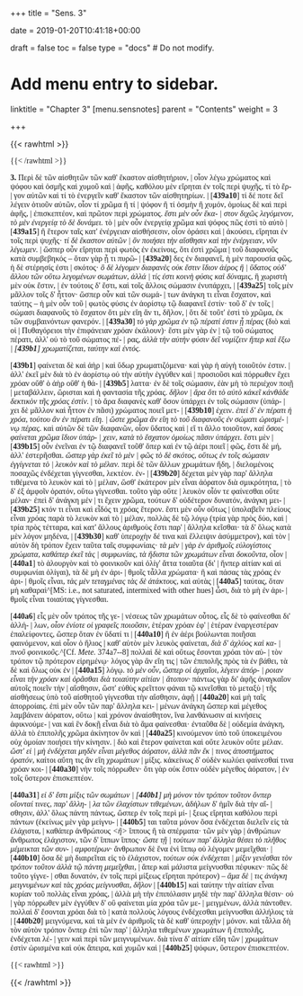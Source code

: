 +++
title = "Sens. 3"

date = 2019-01-20T10:41:18+00:00

draft = false
toc = false
type = "docs"  # Do not modify.

# Add menu entry to sidebar.
linktitle = "Chapter 3"
[menu.sensnotes]
  parent = "Contents"
  weight = 3

+++

{{< rawhtml >}}
  <div style="font-family: GFS-Neohellenic,Open-Sans;">
{{< /rawhtml >}}

**3.** Περὶ δὲ τῶν αἰσθητῶν τῶν καθ' ἕκαστον αἰσθητήριον, |
οἷον λέγω χρώματος καὶ ψόφου καὶ ὀσμῆς καὶ χυμοῦ καὶ |
ἁφῆς, καθόλου μὲν εἴρηται ἐν τοῖς περὶ ψυχῆς, τί τὸ ἔρ- |
γον αὐτῶν καὶ τί τὸ ἐνεργεῖν καθ' ἕκαστον τῶν αἰσθητηρίων. |
[**439a10**] τί δέ ποτε δεῖ λέγειν ὁτιοῦν αὐτῶν, οἷον τί χρῶμα ἢ τί |
ψόφον ἢ τί ὀσμὴν ἢ χυμόν, ὁμοίως δὲ καὶ περὶ ἁφῆς, |
ἐπισκεπτέον, καὶ πρῶτον περὶ χρώματος. <dfn data-info="ἔστι μὲν οὖν ἕκαστον διχῶς λεγόμενον, τὸ μὲν ἐνεργείᾳ τὸ δὲ δυνάμει α Alex(L) (41.24-25) : ἔστι μὲν οὖν ἕκαστον διχῶς λεγόμενον, τὸ μὲν ἐνεργεία τὸ δὲ δυνάμις β(Be P)">ἔστι μὲν οὖν ἕκα- |
στον διχῶς λεγόμενον, τὸ μὲν ἐνεργείᾳ τὸ δὲ δυνάμει.</dfn> τὸ |
μὲν οὖν ἐνεργείᾳ χρῶμα καὶ ψόφος πῶς ἐστὶ τὸ αὐτὸ |
[**439a15**] ἢ ἕτερον ταῖς κατ' ἐνέργειαν αἰσθήσεσιν, οἷον ὁράσει καὶ |
ἀκούσει, εἴρηται ἐν τοῖς περὶ ψυχῆς· <dfn data-info="τί δὲ ἕκαστον αὐτῶν ὂν ποιήσει τὴν αἴσθησιν καὶ τὴν ἐνέργειαν, νῦν λέγωμεν α Alex(C) (42.17) : τί δὲ ἕκαστον αὐτῶν ὂν ποιεῖ τὴν αἴσθησιν καὶ τὴν ἐνέργειαν, νῦν λέγωμεν β(Be P)">τί δὲ ἕκαστον αὐτῶν |
ὂν ποιήσει τὴν αἴσθησιν καὶ τὴν ἐνέργειαν, νῦν λέγωμεν.</dfn> |
ὥσπερ οὖν εἴρηται περὶ φωτὸς ἐν ἐκείνοις, ὅτι ἐστὶ χρῶμα |
τοῦ διαφανοῦς κατὰ συμβεβηκός – ὅταν γὰρ ᾖ τι πυρῶ- |
[**439a20**] δες ἐν διαφανεῖ, ἡ μὲν παρουσία φῶς, ἡ δὲ στέρησίς ἐστι |
σκότος· <dfn data-info="ὃ δὲ λέγομεν διαφανὲς οὐκ ἔστιν ἴδιον ὕδατος ἢ ἀέρος τῶν οὕτω λεγομένων σωμάτων, ἀλλά τίς κοινὴ φύσις καὶ δύναμις β(Be P) : ὃ δὲ λέγομεν διαφανὲς οὐκ ἔστιν ἴδιον ἀέρος ἢ ὕδατος τῶν οὕτω λεγομένων σωμάτων, ἀλλά τίς ἐστι κοινὴ φύσις καὶ δύναμις α">ὃ δὲ λέγομεν διαφανὲς οὐκ ἔστιν ἴδιον ἀέρος ἢ |
ὕδατος οὐδ' ἄλλου τῶν οὕτω λεγομένων σωμάτων, ἀλλά |
τίς ἐστι κοινὴ φύσις καὶ δύναμις,</dfn> ἣ χωριστὴ μὲν οὐκ ἔστιν, |
ἐν τούτοις δ' ἔστι, καὶ τοῖς ἄλλοις σώμασιν ἐνυπάρχει, |
[**439a25**] τοῖς μὲν μᾶλλον τοῖς δ' ἧττον· ὥσπερ οὖν καὶ τῶν σωμά- |
των ἀνάγκη τι εἶναι ἔσχατον, καὶ ταύτης – ἡ μὲν οὖν τοῦ |
φωτὸς φύσις ἐν ἀορίστῳ τῷ διαφανεῖ ἐστίν· τοῦ δ' ἐν τοῖς |
σώμασι διαφανοῦς τὸ ἔσχατον ὅτι μὲν εἴη ἄν τι, δῆλον, |
ὅτι δὲ τοῦτ' ἐστὶ τὸ χρῶμα, ἐκ τῶν συμβαινόντων φανερόν. |
[**439a30**] <dfn data-info="τὸ γὰρ χρῶμα ἐν τῷ πέρατί ἐστιν ᾗ πέρας β(Be P Γ2) : τὸ γὰρ χρῶμα ἢ ἐν τῷ πέρατί ἐστιν ἢ πέρας α Alex(P) (49.9-11)">τὸ γὰρ χρῶμα ἐν τῷ πέρατί ἐστιν ᾗ πέρας</dfn> (διὸ καὶ οἱ |
Πυθαγόρειοι τὴν ἐπιφάνειαν χρόαν ἐκάλουν)· ἔστι μὲν γὰρ ἐν |
τῷ τοῦ σώματος πέρατι, ἀλλ' οὐ τὸ τοῦ σώματος πέ- |
ρας, <dfn data-info="ἀλλὰ τὴν αὐτὴν φύσιν δεῖ νομίζειν ἥπερ καὶ ἔξω χρωματίζεται, ταύτην καὶ ἐντός α : ἀλλὰ τὴν αὐτὴν φύσιν δεῖ νομίζειν εἴπερ καὶ ἔξω χρωματίζεται, ταύτην καὶ ἐντός β(Be P)">ἀλλὰ τὴν αὐτὴν φύσιν δεῖ νομίζειν ἥπερ καὶ ἔξω |
[**439b1**] χρωματίζεται, ταύτην καὶ ἐντός.</dfn>

[**439b1**]                    φαίνεται δὲ καὶ ἀὴρ |
καὶ ὕδωρ χρωματιζόμενα· καὶ γὰρ ἡ αὐγὴ τοιοῦτόν ἐστιν. |
ἀλλ' ἐκεῖ μὲν διὰ τὸ ἐν ἀορίστῳ οὐ τὴν αὐτὴν ἐγγύθεν καὶ |
προσιοῦσι καὶ πόρρωθεν ἔχει χρόαν οὔθ' ὁ ἀὴρ οὔθ' ἡ θά- |
[**439b5**] λαττα· ἐν δὲ τοῖς σώμασιν, ἐὰν μὴ τὸ περιέχον ποιῇ |
μεταβάλλειν, ὥρισται καὶ ἡ φαντασία τῆς χρόας. <dfn data-info="δῆλον ἄρα ὅτι τὸ αὐτὸ κἀκεῖ καὶ ἐνταῦθα δεκτικὸν τῆς χρόας ἐστίν β(Be (ἐταύθα) P) : δῆλον ἄρα ὅτι τὸ αὐτὸ κἀκεῖ κἀνθάδε δεκτικὸν τῆς χρόας ἐστίν α : δῆλον ἄρα ὅτι τὸ αὐτὸ κἀκεῖ δεκτικὸν καὶ ἐνθάδε τῆς χρόας ἐστίν N Ca">δῆλον |
ἄρα ὅτι τὸ αὐτὸ κἀκεῖ κἀνθάδε δεκτικὸν τῆς χρόας ἐστίν.</dfn> |
τὸ ἄρα διαφανὲς καθ' ὅσον ὑπάρχει ἐν τοῖς σώμασιν (ὑπάρ- |
χει δὲ μᾶλλον καὶ ἧττον ἐν πᾶσι) χρώματος ποιεῖ μετ- |
[**439b10**] έχειν. <dfn data-info="ἐπεὶ δ’ ἐν πέρατι ἡ χρόα, τούτου ἂν ἐν πέρατι εἴη, ὥστε χρῶμα ἂν εἴη τὸ τοῦ διαφανοῦς ἐν σώματι ὡρισμένῳ πέρας α : ἐπεὶ δ’ ἐν πέρατι ἡ χρόα, τούτου ἂν πέρας τι εἴη, ὥστε χρῶμα ἂν εἴη τὸ τοῦ διαφανοῦς ἐν σώματι ὡρισμένῳ πέρας β(Be P Γ2)">ἐπεὶ δ' ἐν πέρατι ἡ χρόα, τούτου ἂν ἐν πέρατι εἴη. |
ὥστε χρῶμα ἂν εἴη τὸ τοῦ διαφανοῦς ἐν σώματι ὡρισμέ- |
νῳ πέρας.</dfn> καὶ αὐτῶν δὲ τῶν διαφανῶν, οἷον ὕδατος καὶ |
εἴ τι ἄλλο τοιοῦτον, <dfn data-info="ὅσων β(Be) ε π Α : καὶ ὅσοις E Cc λ μ | τι χρῶμα β(Be P Γ2) : χρῶμα α">καὶ ὅσοις φαίνεται χρῶμα ἴδιον ὑπάρ- |
χειν, κατὰ τὸ ἔσχατον ὁμοίως πᾶσιν ὑπάρχει.</dfn> ἔστι μὲν |
[**439b15**] οὖν ἐνεῖναι ἐν τῷ διαφανεῖ τοῦθ' ὅπερ καὶ ἐν τῷ ἀέρι ποιεῖ |
φῶς, ἔστι δὲ μή, ἀλλ' ἐστερῆσθαι. <dfn data-info="ὥσπερ γὰρ ἐκεῖ τὸ μὲν φῶς τὸ δὲ σκότος, οὕτως ἐν τοῖς σώμασιν ἐγγίγνεται τὸ λευκὸν καὶ τὸ μέλαν β(Be P) : ὥσπερ οὖν ἐκεῖ τὸ μὲν φῶς τὸ δὲ σκότος, οὕτως ἐν τοῖς σώμασιν ἐγγίγνεται τὸ λευκὸν καὶ τὸ μέλαν α">ὥσπερ γὰρ ἐκεῖ τὸ μὲν |
φῶς τὸ δὲ σκότος, οὕτως ἐν τοῖς σώμασιν ἐγγίγνεται τὸ |
λευκὸν καὶ τὸ μέλαν.</dfn> περὶ δὲ τῶν ἄλλων χρωμάτων ἤδη, |
διελομένοις ποσαχῶς ἐνδέχεται γίγνεσθαι, λεκτέον. ἐν- |
[**439b20**] δέχεται μὲν γὰρ παρ' ἄλληλα τιθέμενα τὸ λευκὸν καὶ τὸ |
μέλαν, ὥσθ' ἑκάτερον μὲν εἶναι ἀόρατον διὰ σμικρότητα, |
τὸ δ' ἐξ ἀμφοῖν ὁρατόν, οὕτω γίγνεσθαι. τοῦτο γὰρ οὔτε |
λευκὸν οἷόν τε φαίνεσθαι οὔτε μέλαν· ἐπεὶ δ' ἀνάγκη μέν |
τι ἔχειν χρῶμα, τούτων δ' οὐδέτερον δυνατόν, ἀνάγκη μει- |
[**439b25**] κτόν τι εἶναι καὶ εἶδός τι χρόας ἕτερον. ἔστι μὲν οὖν οὕτως |
ὑπολαβεῖν πλείους εἶναι χρόας παρὰ τὸ λευκὸν καὶ τὸ |
μέλαν, πολλὰς δὲ τῷ λόγῳ (τρία γὰρ πρὸς δύο, καὶ |
τρία πρὸς τέτταρα, καὶ κατ' ἄλλους ἀριθμοὺς ἔστι παρ' |
ἄλληλα κεῖσθαι· τὰ δ' ὅλως κατὰ μὲν λόγον μηδένα, |
[**439b30**] καθ' ὑπεροχὴν δέ τινα καὶ ἔλλειψιν ἀσύμμετρον), καὶ τὸν |
αὐτὸν δὴ τρόπον ἔχειν ταῦτα ταῖς συμφωνίαις· <dfn data-info="τὰ μὲν γὰρ ἐν ἀριθμοῖς εὐλογίστοις χρώματα, καθάπερ ἐκεῖ τὰς συμφωνίας, ταῦτα δ’ ἥδιστα
τῶν χρωμάτων εἶναι δοκοῦντα β(Be P Γ2) : τὰ μὲν γὰρ ἐν ἀριθμοῖς εὐλογίστοις χρώματα, καθάπερ ἐκεῖ τὰς συμφωνίας, τὰ ἥδιστα τῶν χρωμάτων εἶναι δοκοῦντα γ : τὰ μὲν γὰρ ἐν ἀριθμοῖς εὐλογίστοις χρώματα, καθάπερ ἐκεῖ τὰς συμφωνίας, ἥδιστα τῶν χρωμάτων εἶναι δοκοῦντα E Cc">τὰ μὲν |
γὰρ ἐν ἀριθμοῖς εὐλογίστοις χρώματα, καθάπερ ἐκεῖ τὰς |
συμφωνίας, τὰ ἥδιστα τῶν χρωμάτων εἶναι δοκοῦντα,</dfn> οἷον |
[**440a1**] τὸ ἁλουργὸν καὶ τὸ φοινικοῦν καὶ ὀλίγ' ἄττα τοιαῦτα (δι' |
ἥνπερ αἰτίαν καὶ αἱ συμφωνίαι ὀλίγαι), τὰ δὲ μὴ ἐν ἀρι- |
θμοῖς τἆλλα χρώματα· ἢ καὶ πάσας τὰς χρόας ἐν ἀρι- |
θμοῖς εἶναι, <dfn data-info="τὰς μὲν τεταγμένας, τὰς δὲ ἀτάκτους α : τὰς τεταγμένας, τὰς δὲ ἀτάκτους β(Be P)">τὰς μὲν τεταγμένας τὰς δὲ ἀτάκτους,</dfn> καὶ αὐτὰς |
[**440a5**] ταύτας, ὅταν μὴ καθαραὶ^[MS: i.e., not saturated, intermixed with other hues] ὦσι, διὰ τὸ μὴ ἐν ἀρι- |
θμοῖς εἶναι τοιαύτας γίγνεσθαι.

[**440a6**]                 εἷς μὲν οὖν τρόπος τῆς γε- |
νέσεως τῶν χρωμάτων οὗτος, εἷς δὲ τὸ φαίνεσθαι δι' ἀλλή- |
λων, <dfn data-info="οἷον ἐνίοτε οἱ γραφεῖς ποιοῦσιν α : οἷον ἐνίοτε ποιοῦσιν οἱ γραφεῖς β(Be P)">οἷον ἐνίοτε οἱ γραφεῖς ποιοῦσιν,</dfn> ἑτέραν χρόαν ἐφ' |
ἑτέραν ἐναργεστέραν ἐπαλείφοντες, ὥσπερ ὅταν ἐν ὕδατί τι |
[**440a10**] ἢ ἐν ἀέρι βούλωνται ποιῆσαι φαινόμενον, καὶ οἷον ὁ ἥλιος |
καθ' αὑτὸν μὲν λευκὸς φαίνεται, <dfn data-info="διὰ δ’ ἀχλύος καὶ καπνοῦ φοινικοῦς α : διὰ δ’ ἀχλύος καπνοῦ φοινικοῦς β(Be P)">διὰ δ' ἀχλύος καὶ κα- |
πνοῦ φοινικοῦς.</dfn>^[Cf. _Mete._ 374a7--8] πολλαὶ δὲ καὶ οὕτως ἔσονται χρόαι τὸν αὐ- |
τὸν τρόπον τῷ πρότερον εἰρημένῳ· λόγος γὰρ ἂν εἴη τις |
τῶν ἐπιπολῆς πρὸς τὰ ἐν βάθει, τὰ δὲ καὶ ὅλως οὐκ ἐν |
[**440a15**] λόγῳ. <dfn data-info="διὸ ἕτερον φανεῖται καὶ οὔτε λευκὸν οὔτε μέλαν β(Be P) : διὸ ἕτερον φαίνεται καὶ οὔτε λευκὸν
οὔτε μέλαν α">τὸ μὲν οὖν, ὥσπερ οἱ ἀρχαῖοι, λέγειν ἀπόρ- |
ροιαν εἶναι τὴν χρόαν καὶ ὁρᾶσθαι διὰ τοιαύτην αἰτίαν |
ἄτοπον·</dfn> πάντως γὰρ δι' ἁφῆς ἀναγκαῖον αὐτοῖς ποιεῖν τὴν |
αἴσθησιν, ὥστ' εὐθὺς κρεῖττον φάναι τῷ κινεῖσθαι τὸ μεταξὺ |
τῆς αἰσθήσεως ὑπὸ τοῦ αἰσθητοῦ γίγνεσθαι τὴν αἴσθησιν, ἁφῇ |
[**440a20**] καὶ μὴ ταῖς ἀπορροίαις. ἐπὶ μὲν οὖν τῶν παρ' ἄλληλα κει- |
μένων ἀνάγκη ὥσπερ καὶ μέγεθος λαμβάνειν ἀόρατον, οὕτω |
καὶ χρόνον ἀναίσθητον, ἵνα λανθάνωσιν αἱ κινήσεις ἀφικνούμε- |
ναι καὶ ἓν δοκῇ εἶναι διὰ τὸ ἅμα φαίνεσθαι· ἐνταῦθα δὲ |
οὐδεμία ἀνάγκη, ἀλλὰ τὸ ἐπιπολῆς χρῶμα ἀκίνητον ὂν καὶ |
[**440a25**] κινούμενον ὑπὸ τοῦ ὑποκειμένου οὐχ ὁμοίαν ποιήσει τὴν κίνησιν. |
διὸ καὶ ἕτερον φαίνεται καὶ οὔτε λευκὸν οὔτε μέλαν. <dfn data-info="ὥστ’ εἰ μὴ ἐνδέχεται μηδὲν εἶναι μέγεθος ἀόρατον, ἀλλὰ πᾶν ἔκ τινος ἀποστήματος ὁρατόν α Alex(P) (61.2) : ὥστ’ εἰ μὴ ἐνδέχεται μηδὲν εἶναι μέγεθος ἀόρατον, ἀλλ’ ἅπαν ἔκ τινος ἀποστήματος β(Be P)">ὥστ' εἰ |
μὴ ἐνδέχεται μηδὲν εἶναι μέγεθος ἀόρατον, ἀλλὰ πᾶν ἔκ |
τινος ἀποστήματος ὁρατόν,</dfn> καίτοι αὕτη τις ἂν εἴη χρωμάτων |
μίξις. κἀκείνως δ' οὐδὲν κωλύει φαίνεσθαί τινα χρόαν κοι- |
[**440a30**] νὴν τοῖς πόρρωθεν· ὅτι γὰρ οὐκ ἔστιν οὐδὲν μέγεθος ἀόρατον, |
ἐν τοῖς ὕστερον ἐπισκεπτέον.

[**440a31**]                <dfn data-info="εἰ δ’ ἔστι μίξις τῶν σωμάτων μὴ μόνον τὸν τρόπον τοῦτον ὅνπερ οἴονταί τινες μόνον, παρ’ ἄλληλα τῶν ἐλαχίστων τιθεμένων β(Be P Γ2) : εἰ δ’ ἔστι μίξις τῶν σωμάτων μὴ μόνον τὸν τρόπον τοῦτον ὅνπερ οἴονταί τινες, παρ’ ἄλληλα τῶν ἐλαχίστων τιθεμένων α Alex l (63.13-15)">εἰ δ' ἔστι μίξις τῶν σωμάτων |
[**440b1**] μὴ μόνον τὸν τρόπον τοῦτον ὅνπερ οἴονταί τινες, παρ' ἄλλη- |
λα τῶν ἐλαχίστων τιθεμένων,</dfn> ἀδήλων δ' ἡμῖν διὰ τὴν αἴ- |
σθησιν, ἀλλ' ὅλως πάντη πάντως, ὥσπερ ἐν τοῖς περὶ μί- |
ξεως εἴρηται καθόλου περὶ πάντων (ἐκείνως μὲν γὰρ μείγνυ- |
[**440b5**] ται ταῦτα μόνον ὅσα ἐνδέχεται διελεῖν εἰς τὰ ἐλάχιστα, |
καθάπερ ἀνθρώπους <dfn data-info="addidit Ross"><ἢ></dfn> ἵππους ἢ τὰ σπέρματα· τῶν μὲν γὰρ |
ἀνθρώπων ἄνθρωπος ἐλάχιστον, τῶν δ' ἵππων ἵππος· <dfn data-info="ὥστε τῇ τούτων παρ’ ἄλληλα θέσει τὸ πλῆθος μέμεικται τὸ τῶν συναμφοτέρων β(Be P) : ὥστε τῇ τούτων παρ’ ἄλληλα θέσει τὸ πλῆθος μέμεικται τῶν συναμφοτέρων α">ὥστε τῇ |
τούτων παρ' ἄλληλα θέσει τὸ πλῆθος μέμεικται τῶν συν- |
αμφοτέρων·</dfn> ἄνθρωπον δὲ ἕνα ἑνὶ ἵππῳ οὐ λέγομεν μεμεῖχθαι· |
[**440b10**] ὅσα δὲ μὴ διαιρεῖται εἰς τὸ ἐλάχιστον, <dfn data-info="ούτων δὲ οὐκ ἐνδέχεται μίξιν γενέσθαι τὸν τρόπον τοῦτον β(Be P) : τούτων οὐκ ἐνδέχεται μίξιν γενέσθαι τὸν τρόπον τοῦτον α">τούτων οὐκ ἐνδέχεται |
μίξιν γενέσθαι τὸν τρόπον τοῦτον</dfn> <dfn data-info="ἀλλὰ τῷ πᾶν παντὶ μεμεῖχθαι U : ἀλλὰ τῷ πάντῃ μεμεῖχθαι λ μ edd. : ἀλλὰ τῷ παντὶ μεμεῖχθαι Ε : ἀλλὰ τῷ πάμπαν μεμεῖχθαι β(Be P) : ἀλλὰ τῷ πάμπαν τι μεμεῖχθαι S W C a (p.c.) Z a : ἀλλὰ τῷ πᾶν παντὶ μεμεῖχθαι π : set per commisceri ex toto Guil.">ἀλλὰ τῷ πάντη μεμεῖχθαι,</dfn> |
ἅπερ καὶ μάλιστα μείγνυσθαι πέφυκεν· πῶς δὲ τοῦτο γίγνε- |
σθαι δυνατόν, ἐν τοῖς περὶ μίξεως εἴρηται πρότερον) – <dfn data-info="ἅμα δὲ τις ἀνάγκη μειγνυμένων καὶ τὰς χρόας μείγνυσθαι, δῆλον β(Be P Γ2 (Simul autem que sit necessitas commixtis illis et colores misceri, manifestum est Guil.)) : ἀλλὰ τις ἀνάγκη μειγνυμένων καὶ τὰς χρόας μείγνυσθαι, δῆλον E Cc λ μ : ἀλλ’ ὅτι ἀνάγκη μειγνυμένων καὶ τὰς χρόας μείγνυσθαι, δῆλον γ edd.">ἅμα δὲ |
τις ἀνάγκη μειγνυμένων καὶ τὰς χρόας μείγνυσθαι, δῆλον</dfn> |
[**440b15**] καὶ ταύτην τὴν αἰτίαν εἶναι κυρίαν τοῦ πολλὰς εἶναι χρόας, |
ἀλλὰ μὴ τὴν ἐπιπόλασιν μηδὲ τὴν παρ' ἄλληλα θέσιν· οὐ |
γὰρ πόρρωθεν μὲν ἐγγύθεν δ' οὒ φαίνεται μία χρόα τῶν με- |
μειγμένων, ἀλλὰ πάντοθεν. πολλαὶ δ' ἔσονται χρόαι διὰ τὸ |
κατὰ πολλοὺς λόγους ἐνδέχεσθαι μείγνυσθαι ἀλλήλοις τὰ |
[**440b20**] μειγνύμενα, καὶ τὰ μὲν ἐν ἀριθμοῖς τὰ δὲ καθ' ὑπεροχὴν |
μόνον. καὶ τἆλλα δὴ τὸν αὐτὸν τρόπον ὅνπερ ἐπὶ τῶν παρ' |
ἄλληλα τιθεμένων χρωμάτων ἢ ἐπιπολῆς, ἐνδέχεται λέ- |
γειν καὶ περὶ τῶν μειγνυμένων. διὰ τίνα δ' αἰτίαν εἴδη τῶν |
χρωμάτων ἐστὶν ὡρισμένα καὶ οὐκ ἄπειρα, καὶ χυμῶν καὶ |
[**440b25**] ψόφων, ὕστερον ἐπισκεπτέον.

{{< rawhtml >}}
</div>
{{< /rawhtml >}}
